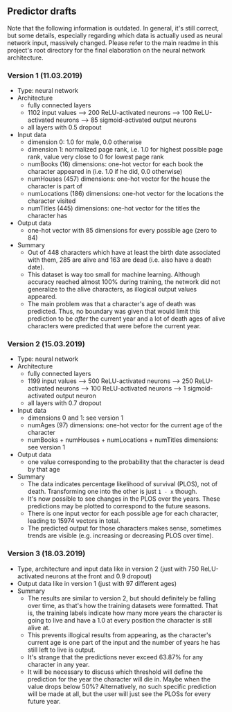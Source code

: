 ## Predictor drafts

Note that the following information is outdated. In general, it's still correct, but some details, especially regarding which data is actually used as neural network input, massively changed. Please refer to the main readme in this project's root directory for the final elaboration on the neural network architecture.

### Version 1 (11.03.2019)

- Type: neural network
- Architecture
  - fully connected layers
  - 1102 input values --> 200 ReLU-activated neurons --> 100 ReLU-activated neurons --> 85 sigmoid-activated output neurons
  - all layers with 0.5 dropout
- Input data
  - dimension 0: 1.0 for male, 0.0 otherwise
  - dimension 1: normalized page rank, i.e. 1.0 for highest possible page rank, value very close to 0 for lowest page rank
  - numBooks (16) dimensions: one-hot vector for each book the character appeared in (i.e. 1.0 if he did, 0.0 otherwise)
  - numHouses (457) dimensions: one-hot vector for the house the character is part of
  - numLocations (186) dimensions: one-hot vector for the locations the character visited
  - numTitles (445) dimensions: one-hot vector for the titles the character has
- Output data
  - one-hot vector with 85 dimensions for every possible age (zero to 84)
- Summary
  - Out of 448 characters which have at least the birth date associated with them, 285 are alive and 163 are dead (i.e. also have a death date).
  - This dataset is way too small for machine learning. Although accuracy reached almost 100% during training, the network did not generalize to the alive characters, as illogical output values appeared.
  - The main problem was that a character's age of death was predicted. Thus, no boundary was given that would limit this prediction to be _after_ the current year and a lot of death ages of alive characters were predicted that were before the current year.

### Version 2 (15.03.2019)

- Type: neural network
- Architecture
  - fully connected layers
  - 1199 input values --> 500 ReLU-activated neurons --> 250 ReLU-activated neurons --> 100 ReLU-activated neurons --> 1 sigmoid-activated output neuron
  - all layers with 0.7 dropout
- Input data
  - dimensions 0 and 1: see version 1
  - numAges (97) dimensions: one-hot vector for the current age of the character
  - numBooks + numHouses + numLocations + numTitles dimensions: see version 1
- Output data
  - one value corresponding to the probability that the character is dead by that age
- Summary
  - The data indicates percentage likelihood of survival (PLOS), not of death. Transforming one into the other is just `1 - x` though.
  - It's now possible to see changes in the PLOS over the years. These predictions may be plotted to correspond to the future seasons.
  - There is one input vector for each possible age for each character, leading to 15974 vectors in total.
  - The predicted output for those characters makes sense, sometimes trends are visible (e.g. increasing or decreasing PLOS over time).

### Version 3 (18.03.2019)

- Type, architecture and input data like in version 2 (just with 750 ReLU-activated neurons at the front and 0.9 dropout)
- Output data like in version 1 (just with 97 different ages)
- Summary
  - The results are similar to version 2, but should definitely be falling over time, as that's how the training datasets were formatted. That is, the training labels indicate how many more years the character is going to live and have a 1.0 at every position the character is still alive at.
  - This prevents illogical results from appearing, as the character's current age is one part of the input and the number of years he has still left to live is output.
  - It's strange that the predictions never exceed 63.87% for any character in any year.
  - It will be necessary to discuss which threshold will define the prediction for the year the character will die in. Maybe when the value drops below 50%? Alternatively, no such specific prediction will be made at all, but the user will just see the PLOSs for every future year.
